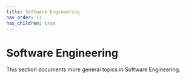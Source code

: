 ```yaml
---
title: Software Engineering
nav_order: 11
has_children: true
---
```


# Software Engineering

This section documents more general topics in Software Engineering.